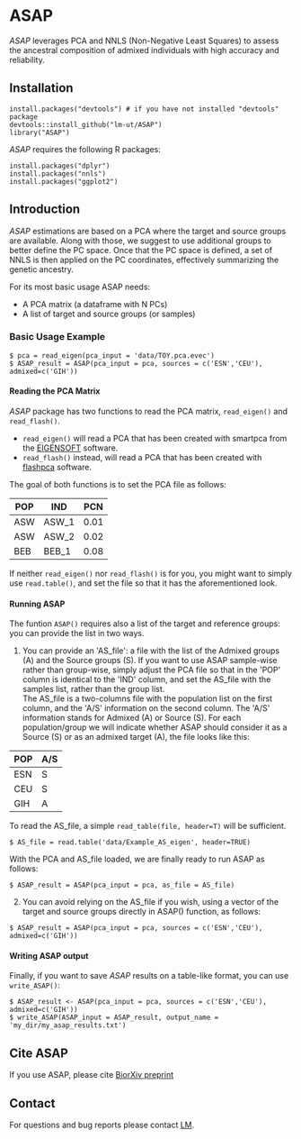 # ASAP

*ASAP* leverages PCA and NNLS (Non-Negative Least Squares) to assess the ancestral composition of admixed individuals with high accuracy and reliability.

## Installation

```{r, eval=FALSE}
install.packages("devtools") # if you have not installed "devtools" package
devtools::install_github("lm-ut/ASAP")
library("ASAP")
```

*ASAP* requires the following R packages: 

```{r, eval=FALSE}
install.packages("dplyr")
install.packages("nnls")
install.packages("ggplot2")
```

## Introduction

*ASAP* estimations are based on a PCA where the target and source groups are available. Along with those, we suggest to use additional groups to better define the PC space. Once that the PC space is defined, a set of NNLS is then applied on the PC coordinates, effectively summarizing the genetic ancestry. 

For its most basic usage ASAP needs:  

- A PCA matrix (a dataframe with N PCs)
- A list of target and source groups (or samples)

### Basic Usage Example
  
```{r, eval=FALSE}
$ pca = read_eigen(pca_input = 'data/TOY.pca.evec')
$ ASAP_result = ASAP(pca_input = pca, sources = c('ESN','CEU'), admixed=c('GIH'))
```


#### Reading the PCA Matrix


*ASAP* package has two functions to read the PCA matrix, ```read_eigen()``` and ```read_flash()```.  
* ```read_eigen()``` will read a PCA that has been created with smartpca from the [EIGENSOFT](https://github.com/DReichLab/EIG) software.  
* ```read_flash()``` instead, will read a PCA that has been created with [flashpca](https://github.com/gabraham/flashpca) software.
   
The goal of both functions is to set the PCA file as follows:  
  
| POP | IND   | PCN |
| --- | ----  | ------- |
| ASW | ASW_1 | 0.01 |
| ASW | ASW_2 | 0.02 |
| BEB | BEB_1 | 0.08 |
  
If neither ```read_eigen()``` nor ```read_flash()``` is for you, you might want to simply use ```read.table()```, and set the file so that it has the aforementioned look.  


#### Running ASAP

  
The funtion ```ASAP()``` requires also a list of the target and reference groups: you can provide the list in two ways.

1) You can provide an 'AS_file': a file with the list of the Admixed groups (A) and the Source groups (S). If you want to use ASAP sample-wise rather than group-wise, simply adjust the PCA file so that in the 'POP' column is identical to the 'IND' column, and set the AS_file with the samples list, rather than the group list.   
The AS_file is a two-columns file with the population list on the first column, and the 'A/S' information on the second column. The 'A/S' information stands for Admixed (A) or Source (S). For each population/group we will indicate whether ASAP should consider it as a Source (S) or as an admixed target (A), the file looks like this:  

| POP | A/S |
| --- | --- |
| ESN | S |
| CEU | S |
| GIH | A |

To read the AS_file, a simple ```read_table(file, header=T)``` will be sufficient.   

```{r, eval=FALSE}
$ AS_file = read.table('data/Example_AS_eigen', header=TRUE)
```

With the PCA and AS_file loaded, we are finally ready to run ASAP as follows:

```{r, eval=FALSE}
$ ASAP_result = ASAP(pca_input = pca, as_file = AS_file)
```
  
2) You can avoid relying on the AS_file if you wish, using a vector of the target and source groups directly in ASAP() function, as follows:
  
```{r, eval=FALSE}
$ ASAP_result = ASAP(pca_input = pca, sources = c('ESN','CEU'), admixed=c('GIH'))
```

#### Writing ASAP output
  
Finally, if you want to save *ASAP* results on a table-like format, you can use ```write_ASAP()```:
  
```{r, eval=FALSE}
$ ASAP_result <- ASAP(pca_input = pca, sources = c('ESN','CEU'), admixed=c('GIH'))
$ write_ASAP(ASAP_input = ASAP_result, output_name = 'my_dir/my_asap_results.txt')
```

## Cite ASAP

If you use ASAP, please cite [BiorXiv preprint]()

## Contact

For questions and bug reports please contact [LM](mailto:ludovica.molinaro@kuleuven.be).
